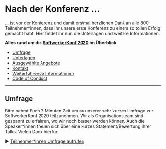 # Nach der Konferenz ...

... ist vor der Konferenz und damit erstmal herzlichen Dank an alle 800 Teilnehmer*innen, 
dass ihr unsere erste Konferenz zu einem so tollen Erfolg gemacht habt. 
Hier findet ihr nun die Unterlagen und weitere Informationen.

**Alles rund um die [SoftwerkerKonf 2020](https://info.codecentric.de/softwerkerkonf-2020) im Überblick**

- [Umfrage](#umfrage)
- [Unterlagen](#unterlagen)
- [Ausgewählte Angebote](#angebote)
- [Kontakt](#kontakt)
- [Weiterführende Informationen](#informationen)
- [Code of Conduct](#conduct)

---

## <a name="umfrage">Umfrage</a>

Bitte nehmt Euch 3 Minuten Zeit um an unserer sehr kurzen Umfrage zur SoftwerkerKonf 2020 teilzunehmen.
Wir als Organisationsteam sind gespannt zu erfahren, wo wir noch besser werden können.
Auch die Speaker\*innen freuen sich über eine kurzes Statement/Bewertung ihrer Talks. 
Vielen Dank hierfür.

▶︎ [Teilnehmer*innen Umfrage aufrufen](https://forms.gle/T429bx7kz5xz1sZG9)